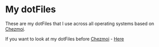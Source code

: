 # My dotFiles

These are my dotFiles that I use across all operating systems based on [Chezmoi](https://www.chezmoi.io/).


If you want to look at my dotFiles before [Chezmoi](https://www.chezmoi.io/) - [Here](https://github.com/JoshuahBoardman/.dotFiles_old)


